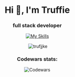 <h1 align="center">Hi 👋, I'm Truffie</h1>
<h3 align="center">full stack developer</h3>
<div align="center">
  
[![My Skills](https://skillicons.dev/icons?i=js,html,css,ts,react,git,nodejs,express,mysql,postgresql)](https://skillicons.dev)

</div>


<p align="center">&nbsp;<img align="center" src="https://github-readme-stats.vercel.app/api?username=trufjjke&show_icons=true&theme=radical" alt="trufjjke" /></p>


<h3 align="center">Codewars stats: </h3>
<div align="center">
  
![Codewars](https://github.r2v.ch/codewars?user=truffie&name=true) 

</div>




